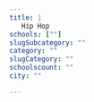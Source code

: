 ```yaml
---
title: |
   Hip Hop
schools: [""]
slugSubcategory: ""
category: ""
slugCategory: ""
schoolscount: ""
city: ""

---
```


